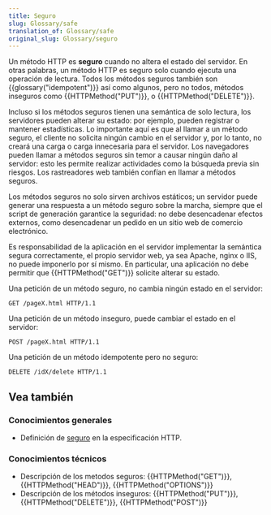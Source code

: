 ```yaml
---
title: Seguro
slug: Glossary/safe
translation_of: Glossary/safe
original_slug: Glossary/seguro
---
```

Un método HTTP es **seguro** cuando no altera el estado del servidor. En otras palabras, un método HTTP es seguro solo cuando ejecuta una operación de lectura. Todos los métodos seguros también son {{glossary("idempotent")}} así como algunos, pero no todos, métodos inseguros como {{HTTPMethod("PUT")}}, o {{HTTPMethod("DELETE")}}.

Incluso si los métodos seguros tienen una semántica de solo lectura, los servidores pueden alterar su estado: por ejemplo, pueden registrar o mantener estadísticas. Lo importante aquí es que al llamar a un método seguro, el cliente no solicita ningún cambio en el servidor y, por lo tanto, no creará una carga o carga innecesaria para el servidor. Los navegadores pueden llamar a métodos seguros sin temor a causar ningún daño al servidor: esto les permite realizar actividades como la búsqueda previa sin riesgos. Los rastreadores web también confían en llamar a métodos seguros.

Los métodos seguros no solo sirven archivos estáticos; un servidor puede generar una respuesta a un método seguro sobre la marcha, siempre que el script de generación garantice la seguridad: no debe desencadenar efectos externos, como desencadenar un pedido en un sitio web de comercio electrónico.

Es responsabilidad de la aplicación en el servidor implementar la semántica segura correctamente, el propio servidor web, ya sea Apache, nginx o IIS, no puede imponerlo por sí mismo. En particular, una aplicación no debe permitir que {{HTTPMethod("GET")}} solicite alterar su estado.

Una petición de un método seguro, no cambia ningún estado en el servidor:

```
GET /pageX.html HTTP/1.1
```

Una petición de un método inseguro, puede cambiar el estado en el servidor:

```
POST /pageX.html HTTP/1.1
```

Una petición de un método idempotente pero no seguro:

```
DELETE /idX/delete HTTP/1.1
```

## Vea también

### Conocimientos generales

- Definición de [seguro](https://tools.ietf.org/html/rfc7231#section-4.2.1) en la especificación HTTP.

### Conocimientos técnicos

- Descripción de los metodos seguros: {{HTTPMethod("GET")}}, {{HTTPMethod("HEAD")}}, {{HTTPMethod("OPTIONS")}}
- Descripción de los métodos inseguros: {{HTTPMethod("PUT")}}, {{HTTPMethod("DELETE")}}, {{HTTPMethod("POST")}}
